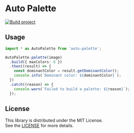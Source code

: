 # Auto Palette

[![Build project](https://github.com/t28hub/auto-palette/actions/workflows/build.yml/badge.svg)](https://github.com/t28hub/c10e/actions/workflows/build.yml)

## Usage

```typescript
import * as AutoPalette from 'auto-palette';

AutoPalette.palette(image)
  .build({ maxColors: 8 })
  .then((result) => {
    const dominantColor = result.getDominantColor();
    console.info(`Dominant color: ${dominantColor}`);
  })
  .catch((reason) => {
    console.warn(`Failed to build a palette: ${reason}`);
  });
```

## License

This library is distributed under the MIT License.  
See the [LICENSE](https://github.com/t28hub/auto-palette/blob/main/LICENSE) for more details.
